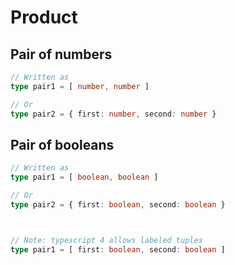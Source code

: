 # Product

## Pair of numbers

``` typescript
// Written as
type pair1 = [ number, number ]

// Or
type pair2 = { first: number, second: number }
```

## Pair of booleans

``` typescript
// Written as
type pair1 = [ boolean, boolean ]

// Or
type pair2 = { first: boolean, second: boolean }



// Note: typescript 4 allows labeled tuples
type pair1 = [ first: boolean, second: boolean ]
```
